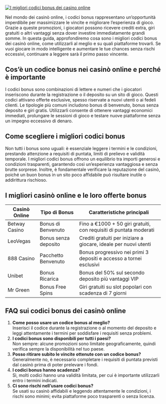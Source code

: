 [![I migliori codici bonus dei casino online](https://123-caf.pages.dev/gitsignup.png)](https://vrmoo.ru/Bt82HjjY)

<p>Nel mondo dei casinò online, i codici bonus rappresentano un’opportunità imperdibile per massimizzare le vincite e migliorare l’esperienza di gioco. Grazie a queste promozioni, i giocatori possono ricevere crediti extra, giri gratuiti o altri vantaggi senza dover investire immediatamente grandi somme. In questa guida, approfondiremo cosa sono i migliori codici bonus dei casinò online, come utilizzarli al meglio e su quali piattaforme trovarli. Se vuoi giocare in modo intelligente e aumentare le tue chances senza rischi eccessivi, continuare a leggere sarà il primo passo vincente.</p>  <h2>Cos’è un codice bonus nei casinò online e perché è importante</h2> <p>I codici bonus sono combinazioni di lettere e numeri che i giocatori inseriscono durante la registrazione o il deposito su un sito di gioco. Questi codici attivano offerte esclusive, spesso riservate a nuovi utenti o ai fedeli clienti. Le tipologie più comuni includono bonus di benvenuto, bonus senza deposito e giri gratis. Utilizzarli consente di ottenere vantaggi economici immediati, prolungare le sessioni di gioco e testare nuove piattaforme senza un impegno eccessivo di denaro.</p>  <h2>Come scegliere i migliori codici bonus</h2> <p>Non tutti i bonus sono uguali: è essenziale leggere i termini e le condizioni, prestando attenzione a requisiti di puntata, limiti di prelievo e validità temporale. I migliori codici bonus offrono un equilibrio tra importi generosi e condizioni trasparenti, garantendo così un’esperienza vantaggiosa e senza brutte sorprese. Inoltre, è fondamentale verificare la reputazione del casinò, poiché un buon bonus in un sito poco affidabile può risultare inutile o addirittura rischioso.</p>  <h2>I migliori casinò online e le loro offerte bonus</h2> <table>   <thead>     <tr>       <th>Casinò Online</th>       <th>Tipo di Bonus</th>       <th>Caratteristiche principali</th>     </tr>   </thead>   <tbody>     <tr>       <td>Betway Casino</td>       <td>Bonus di Benvenuto</td>       <td>Fino a €1000 + 50 giri gratuiti, con requisiti di puntata moderati</td>     </tr>     <tr>       <td>LeoVegas</td>       <td>Bonus senza deposito</td>       <td>Crediti gratuiti per iniziare a giocare, ideale per nuovi utenti</td>     </tr>     <tr>       <td>888 Casino</td>       <td>Pacchetto Benvenuto</td>       <td>Bonus progressivo nei primi 3 depositi e accesso a tornei esclusivi</td>     </tr>     <tr>       <td>Unibet</td>       <td>Bonus Ricarica</td>       <td>Bonus del 50% sul secondo deposito più vantaggi VIP</td>     </tr>     <tr>       <td>Mr Green</td>       <td>Bonus Free Spins</td>       <td>Giri gratuiti su slot popolari con scadenza di 7 giorni</td>     </tr>   </tbody> </table>  <h2>FAQ sui codici bonus dei casinò online</h2> <ol>   <li><strong>Come posso usare un codice bonus al meglio?</strong><br>Inserisci il codice durante la registrazione o al momento del deposito e leggi attentamente i termini per soddisfare i requisiti senza problemi.</li>   <li><strong>I codici bonus sono disponibili per tutti i paesi?</strong><br>Non sempre: alcune promozioni sono limitate geograficamente, quindi verifica sempre la disponibilità nel tuo paese.</li>   <li><strong>Posso ritirare subito le vincite ottenute con un codice bonus?</strong><br>Generalmente no, è necessario completare i requisiti di puntata previsti dal casinò prima di poter prelevare i fondi.</li>   <li><strong>I codici bonus hanno scadenza?</strong><br>Sì, molti codici hanno una validità limitata, per cui è importante utilizzarli entro i termini indicati.</li>   <li><strong>Ci sono rischi nell’usare codici bonus?</strong><br>Se usati su casinò affidabili e leggendo attentamente le condizioni, i rischi sono minimi; evita piattaforme poco trasparenti o senza licenza.</li> </ol>